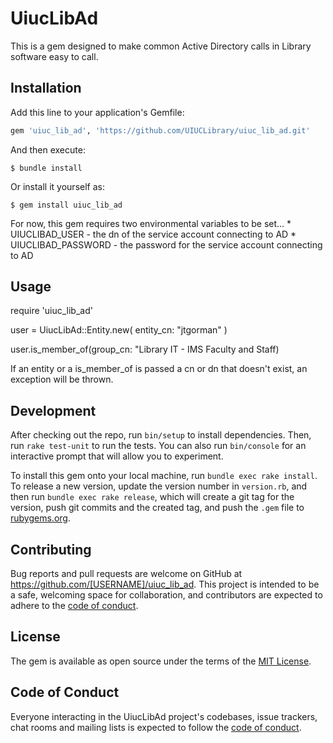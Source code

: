 # UiucLibAd

This is a gem designed to make common Active Directory calls in Library software easy to call.

## Installation

Add this line to your application's Gemfile:

```ruby
gem 'uiuc_lib_ad', 'https://github.com/UIUCLibrary/uiuc_lib_ad.git'
```

And then execute:

    $ bundle install

Or install it yourself as:

    $ gem install uiuc_lib_ad

For now, this gem requires two environmental variables to be set...
    * UIUCLIBAD_USER - the dn of the service account connecting to AD 
    * UIUCLIBAD_PASSWORD - the password for the service account connecting to AD

## Usage

require 'uiuc_lib_ad'

user = UiucLibAd::Entity.new( entity_cn: "jtgorman" )

user.is_member_of(group_cn: "Library IT - IMS Faculty and Staff)

If an entity or a is_member_of is passed a cn or dn that doesn't exist, an exception will be thrown.



## Development

After checking out the repo, run `bin/setup` to install dependencies. Then, run `rake test-unit` to run the tests. You can also run `bin/console` for an interactive prompt that will allow you to experiment.

To install this gem onto your local machine, run `bundle exec rake install`. To release a new version, update the version number in `version.rb`, and then run `bundle exec rake release`, which will create a git tag for the version, push git commits and the created tag, and push the `.gem` file to [rubygems.org](https://rubygems.org).

## Contributing

Bug reports and pull requests are welcome on GitHub at https://github.com/[USERNAME]/uiuc_lib_ad. This project is intended to be a safe, welcoming space for collaboration, and contributors are expected to adhere to the [code of conduct](https://github.com/[USERNAME]/uiuc_lib_ad/blob/master/CODE_OF_CONDUCT.md).

## License

The gem is available as open source under the terms of the [MIT License](https://opensource.org/licenses/MIT).

## Code of Conduct

Everyone interacting in the UiucLibAd project's codebases, issue trackers, chat rooms and mailing lists is expected to follow the [code of conduct](https://github.com/[USERNAME]/uiuc_lib_ad/blob/master/CODE_OF_CONDUCT.md).
